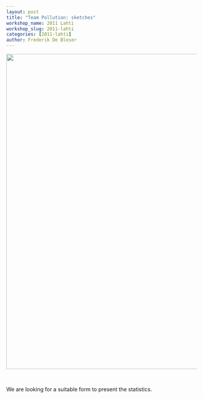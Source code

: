 ```yaml
---
layout: post
title: "Team Pollution: sketches"
workshop_name: 2011 Lahti
workshop_slug: 2011-lahti
categories: [2011-lahti]
author: Frederik De Bleser
---
```

<a rel="attachment wp-att-225" href="http://workshops.nodebox.net/2011-3/?attachment_id=225"><img class="alignnone size-medium wp-image-225" src="http://workshops.nodebox.net/2011-3/wp-content/uploads/2011/06/drafts3-590x834.jpg" alt="" width="590" height="834" /></a>

&#xA0;

We are looking for a suitable form to present the statistics.
